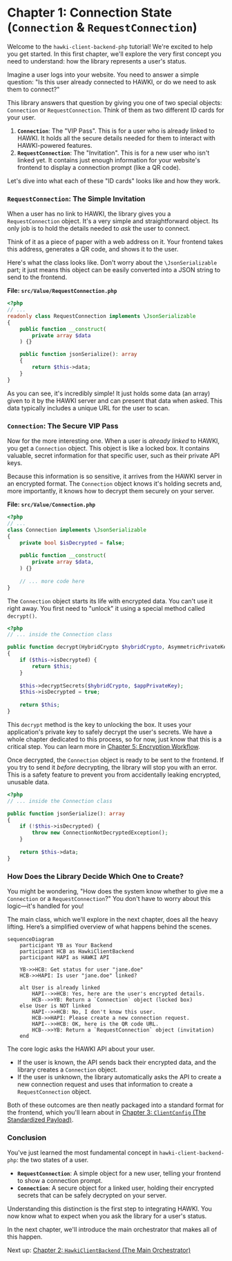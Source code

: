 # Chapter 1: Connection State (`Connection` & `RequestConnection`)

Welcome to the `hawki-client-backend-php` tutorial! We're excited to help you get started. In this first chapter, we'll explore the very first concept you need to understand: how the library represents a user's status.

Imagine a user logs into your website. You need to answer a simple question: "Is this user already connected to HAWKI, or do we need to ask them to connect?"

This library answers that question by giving you one of two special objects: `Connection` or `RequestConnection`. Think of them as two different ID cards for your user.

1.  **`Connection`**: The "VIP Pass". This is for a user who is already linked to HAWKI. It holds all the secure details needed for them to interact with HAWKI-powered features.
2.  **`RequestConnection`**: The "Invitation". This is for a new user who isn't linked yet. It contains just enough information for your website's frontend to display a connection prompt (like a QR code).

Let's dive into what each of these "ID cards" looks like and how they work.

### `RequestConnection`: The Simple Invitation

When a user has no link to HAWKI, the library gives you a `RequestConnection` object. It's a very simple and straightforward object. Its only job is to hold the details needed to *ask* the user to connect.

Think of it as a piece of paper with a web address on it. Your frontend takes this address, generates a QR code, and shows it to the user.

Here's what the class looks like. Don't worry about the `\JsonSerializable` part; it just means this object can be easily converted into a JSON string to send to the frontend.

**File: `src/Value/RequestConnection.php`**
```php
<?php
// ...
readonly class RequestConnection implements \JsonSerializable
{
    public function __construct(
        private array $data
    ) {}

    public function jsonSerialize(): array
    {
        return $this->data;
    }
}
```
As you can see, it's incredibly simple! It just holds some data (an array) given to it by the HAWKI server and can present that data when asked. This data typically includes a unique URL for the user to scan.

### `Connection`: The Secure VIP Pass

Now for the more interesting one. When a user is *already linked* to HAWKI, you get a `Connection` object. This object is like a locked box. It contains valuable, secret information for that specific user, such as their private API keys.

Because this information is so sensitive, it arrives from the HAWKI server in an encrypted format. The `Connection` object knows it's holding secrets and, more importantly, it knows how to decrypt them securely on your server.

**File: `src/Value/Connection.php`**
```php
<?php
// ...
class Connection implements \JsonSerializable
{
    private bool $isDecrypted = false;
    
    public function __construct(
        private array $data,
    ) {}
    
    // ... more code here
}
```
The `Connection` object starts its life with encrypted data. You can't use it right away. You first need to "unlock" it using a special method called `decrypt()`.

```php
<?php
// ... inside the Connection class

public function decrypt(HybridCrypto $hybridCrypto, AsymmetricPrivateKey $appPrivateKey): self
{
    if ($this->isDecrypted) {
        return $this;
    }
    
    $this->decryptSecrets($hybridCrypto, $appPrivateKey);
    $this->isDecrypted = true;
    
    return $this;
}
```
This `decrypt` method is the key to unlocking the box. It uses your application's private key to safely decrypt the user's secrets. We have a whole chapter dedicated to this process, so for now, just know that this is a critical step. You can learn more in [Chapter 5: Encryption Workflow](encryption-workflow_611751868.md).

Once decrypted, the `Connection` object is ready to be sent to the frontend. If you try to send it *before* decrypting, the library will stop you with an error. This is a safety feature to prevent you from accidentally leaking encrypted, unusable data.

```php
<?php
// ... inside the Connection class

public function jsonSerialize(): array
{
    if (!$this->isDecrypted) {
        throw new ConnectionNotDecryptedException();
    }
    
    return $this->data;
}
```

### How Does the Library Decide Which One to Create?

You might be wondering, "How does the system know whether to give me a `Connection` or a `RequestConnection`?" You don't have to worry about this logic—it's handled for you!

The main class, which we'll explore in the next chapter, does all the heavy lifting. Here’s a simplified overview of what happens behind the scenes.

```mermaid
sequenceDiagram
    participant YB as Your Backend
    participant HCB as HawkiClientBackend
    participant HAPI as HAWKI API

    YB->>HCB: Get status for user "jane.doe"
    HCB->>HAPI: Is user "jane.doe" linked?

    alt User is already linked
        HAPI-->>HCB: Yes, here are the user's encrypted details.
        HCB-->>YB: Return a `Connection` object (locked box)
    else User is NOT linked
        HAPI-->>HCB: No, I don't know this user.
        HCB->>HAPI: Please create a new connection request.
        HAPI-->>HCB: OK, here is the QR code URL.
        HCB-->>YB: Return a `RequestConnection` object (invitation)
    end
```

The core logic asks the HAWKI API about your user.
*   If the user is known, the API sends back their encrypted data, and the library creates a `Connection` object.
*   If the user is unknown, the library automatically asks the API to create a new connection request and uses that information to create a `RequestConnection` object.

Both of these outcomes are then neatly packaged into a standard format for the frontend, which you'll learn about in [Chapter 3: `ClientConfig` (The Standardized Payload)](clientconfig-the-standardized-payload_1483722428.md).

### Conclusion

You've just learned the most fundamental concept in `hawki-client-backend-php`: the two states of a user.

- **`RequestConnection`**: A simple object for a new user, telling your frontend to show a connection prompt.
- **`Connection`**: A secure object for a linked user, holding their encrypted secrets that can be safely decrypted on your server.

Understanding this distinction is the first step to integrating HAWKI. You now know what to expect when you ask the library for a user's status.

In the next chapter, we'll introduce the main orchestrator that makes all of this happen.

Next up: [Chapter 2: `HawkiClientBackend` (The Main Orchestrator)](hawkiclientbackend-the-main-orchestrator_1464278974.md)

